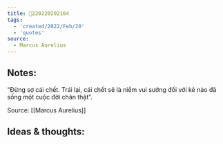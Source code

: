 ```yaml
---
title: 💬220220202104
tags:
  - 'created/2022/Feb/20'
  - 'quotes'
source:
  - Marcus Aurelius
---
```


## Notes:
“Đừng sợ cái chết. Trái lại, cái chết sẽ là niềm vui sướng đối với kẻ nào đã sống một cuộc đời chân thật”.

Source: [[Marcus Aurelius]]

## Ideas & thoughts:
